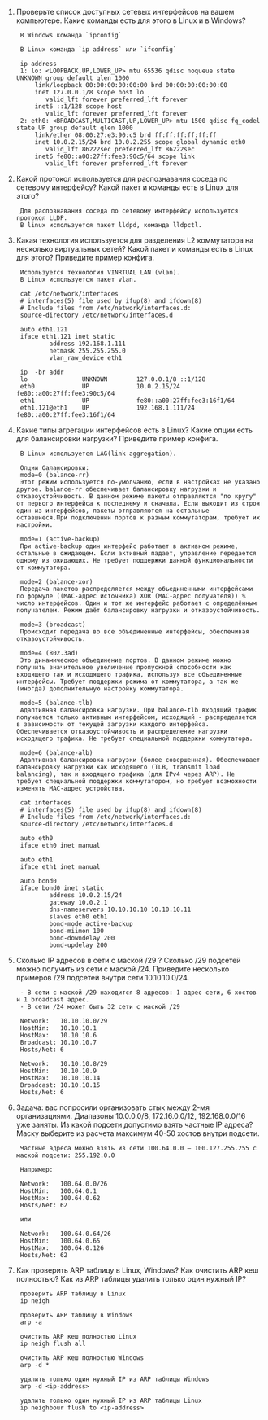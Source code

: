 1. Проверьте список доступных сетевых интерфейсов на вашем компьютере. Какие команды есть для этого в Linux и в Windows?

		В Windows команда `ipconfig`

		В Linux команда `ip address` или `ifconfig`
		
		ip address
		1: lo: <LOOPBACK,UP,LOWER_UP> mtu 65536 qdisc noqueue state UNKNOWN group default qlen 1000
			link/loopback 00:00:00:00:00:00 brd 00:00:00:00:00:00
			inet 127.0.0.1/8 scope host lo
			   valid_lft forever preferred_lft forever
			inet6 ::1/128 scope host
			   valid_lft forever preferred_lft forever
		2: eth0: <BROADCAST,MULTICAST,UP,LOWER_UP> mtu 1500 qdisc fq_codel state UP group default qlen 1000
			link/ether 08:00:27:e3:90:c5 brd ff:ff:ff:ff:ff:ff
			inet 10.0.2.15/24 brd 10.0.2.255 scope global dynamic eth0
			   valid_lft 86222sec preferred_lft 86222sec
			inet6 fe80::a00:27ff:fee3:90c5/64 scope link
			   valid_lft forever preferred_lft forever
2. Какой протокол используется для распознавания соседа по сетевому интерфейсу? Какой пакет и команды есть в Linux для этого?
		
		Для распознавания соседа по сетевому интерфейсу используется протокол LLDP.
		В linux используется пакет lldpd, команда lldpctl.
		
3. Какая технология используется для разделения L2 коммутатора на несколько виртуальных сетей? Какой пакет и команды есть в Linux для этого? Приведите пример конфига.

		Используется технология VINRTUAL LAN (vlan).
		В Linux используется пакет vlan.
		
		cat /etc/network/interfaces
		# interfaces(5) file used by ifup(8) and ifdown(8)
		# Include files from /etc/network/interfaces.d:
		source-directory /etc/network/interfaces.d

		auto eth1.121
		iface eth1.121 inet static
				address 192.168.1.111
				netmask 255.255.255.0
				vlan_raw_device eth1
		
		ip  -br addr
		lo               UNKNOWN        127.0.0.1/8 ::1/128
		eth0             UP             10.0.2.15/24 fe80::a00:27ff:fee3:90c5/64
		eth1             UP             fe80::a00:27ff:fee3:16f1/64
		eth1.121@eth1    UP             192.168.1.111/24 fe80::a00:27ff:fee3:16f1/64

4. Какие типы агрегации интерфейсов есть в Linux? Какие опции есть для балансировки нагрузки? Приведите пример конфига.

		В Linux используется LAG(link aggregation).
		
		Опции балансировки:
		mode=0 (balance-rr)
		Этот режим используется по-умолчанию, если в настройках не указано другое. balance-rr обеспечивает балансировку нагрузки и отказоустойчивость. В данном режиме пакеты отправляются "по кругу" от первого интерфейса к последнему и сначала. Если выходит из строя один из интерфейсов, пакеты отправляются на остальные оставшиеся.При подключении портов к разным коммутаторам, требует их настройки.

		mode=1 (active-backup)
		При active-backup один интерфейс работает в активном режиме, остальные в ожидающем. Если активный падает, управление передается одному из ожидающих. Не требует поддержки данной функциональности от коммутатора.

		mode=2 (balance-xor)
		Передача пакетов распределяется между объединенными интерфейсами по формуле ((MAC-адрес источника) XOR (MAC-адрес получателя)) % число интерфейсов. Один и тот же интерфейс работает с определённым получателем. Режим даёт балансировку нагрузки и отказоустойчивость.

		mode=3 (broadcast)
		Происходит передача во все объединенные интерфейсы, обеспечивая отказоустойчивость.

		mode=4 (802.3ad)
		Это динамическое объединение портов. В данном режиме можно получить значительное увеличение пропускной способности как входящего так и исходящего трафика, используя все объединенные интерфейсы. Требует поддержки режима от коммутатора, а так же (иногда) дополнительную настройку коммутатора.

		mode=5 (balance-tlb)
		Адаптивная балансировка нагрузки. При balance-tlb входящий трафик получается только активным интерфейсом, исходящий - распределяется в зависимости от текущей загрузки каждого интерфейса. Обеспечивается отказоустойчивость и распределение нагрузки исходящего трафика. Не требует специальной поддержки коммутатора.

		mode=6 (balance-alb)
		Адаптивная балансировка нагрузки (более совершенная). Обеспечивает балансировку нагрузки как исходящего (TLB, transmit load balancing), так и входящего трафика (для IPv4 через ARP). Не требует специальной поддержки коммутатором, но требует возможности изменять MAC-адрес устройства.

		cat interfaces
		# interfaces(5) file used by ifup(8) and ifdown(8)
		# Include files from /etc/network/interfaces.d:
		source-directory /etc/network/interfaces.d
		
		auto eth0
		iface eth0 inet manual
		
		auto eth1
		iface eth1 inet manual
		
		auto bond0
		iface bond0 inet static
				address 10.0.2.15/24
				gateway 10.0.2.1
				dns-nameservers 10.10.10.10 10.10.10.11
				slaves eth0 eth1
				bond-mode active-backup
				bond-miimon 100
				bond-downdelay 200
				bond-updelay 200

5. Сколько IP адресов в сети с маской /29 ? Сколько /29 подсетей можно получить из сети с маской /24. Приведите несколько примеров /29 подсетей внутри сети 10.10.10.0/24.

		- В сети с маской /29 находится 8 адресов: 1 адрес сети, 6 хостов и 1 broadcast адрес.
		- В сети /24 может быть 32 сети с маской /29
		
		Network:   10.10.10.0/29
		HostMin:   10.10.10.1
		HostMax:   10.10.10.6
		Broadcast: 10.10.10.7
		Hosts/Net: 6
		
		Network:   10.10.10.8/29
		HostMin:   10.10.10.9
		HostMax:   10.10.10.14
		Broadcast: 10.10.10.15
		Hosts/Net: 6
		
6. Задача: вас попросили организовать стык между 2-мя организациями. Диапазоны 10.0.0.0/8, 172.16.0.0/12, 192.168.0.0/16 уже заняты. Из какой подсети допустимо взять частные IP адреса? Маску выберите из расчета максимум 40-50 хостов внутри подсети.

		Частные адреса можно взять из сети 100.64.0.0 — 100.127.255.255 с маской подсети: 255.192.0.0
		
		Например: 
				
		Network:   100.64.0.0/26
		HostMin:   100.64.0.1
		HostMax:   100.64.0.62
		Hosts/Net: 62
		
		или
		
		Network:   100.64.0.64/26
		HostMin:   100.64.0.65
		HostMax:   100.64.0.126		
		Hosts/Net: 62
		
7. Как проверить ARP таблицу в Linux, Windows? Как очистить ARP кеш полностью? Как из ARP таблицы удалить только один нужный IP?

		проверить ARP таблицу в Linux
		ip neigh
   
		проверить ARP таблицу в Windows
		arp -a
		
		очистить ARP кеш полностью Linux
		ip neigh flush all
		
		очистить ARP кеш полностью Windows
		arp -d *

		удалить только один нужный IP из ARP таблицы Windows
		arp -d <ip-address>

		удалить только один нужный IP из ARP таблицы Linux
		ip neighbour flush to <ip-address>
